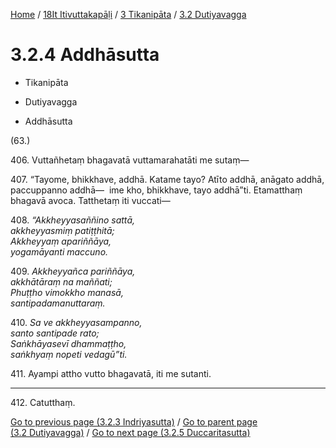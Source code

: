 
[Home](/) / [18It Itivuttakapāḷi](../...md) / [3 Tikanipāta](...md) / [3.2 Dutiyavagga](../18It/3/3.2.md)

# 3.2.4 Addhāsutta

* Tikanipāta

* Dutiyavagga

* Addhāsutta

(63.)

406\. Vuttañhetaṃ bhagavatā vuttamarahatāti me sutaṃ—

407\. “Tayome, bhikkhave, addhā. Katame tayo? Atīto addhā, anāgato addhā, paccuppanno addhā—  ime kho, bhikkhave, tayo addhā”ti. Etamatthaṃ bhagavā avoca. Tatthetaṃ iti vuccati—

408\. _“Akkheyyasaññino sattā,_  
_akkheyyasmiṃ patiṭṭhitā;_  
_Akkheyyaṃ apariññāya,_  
_yogamāyanti maccuno._  


409\. _Akkheyyañca pariññāya,_  
_akkhātāraṃ na maññati;_  
_Phuṭṭho vimokkho manasā,_  
_santipadamanuttaraṃ._  


410\. _Sa ve akkheyyasampanno,_  
_santo santipade rato;_  
_Saṅkhāyasevī dhammaṭṭho,_  
_saṅkhyaṃ nopeti vedagū”ti._  


411\. Ayampi attho vutto bhagavatā, iti me sutanti.

---

412\. Catutthaṃ.



[Go to previous page (3.2.3 Indriyasutta)](3.2.3.md) / [Go to parent page (3.2 Dutiyavagga)](../18It/3/3.2.md) / [Go to next page (3.2.5 Duccaritasutta)](3.2.5.md)


